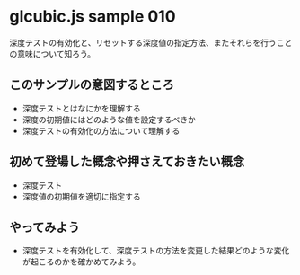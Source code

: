 # glcubic.js sample 010

深度テストの有効化と、リセットする深度値の指定方法、またそれらを行うことの意味について知ろう。

## このサンプルの意図するところ

* 深度テストとはなにかを理解する
* 深度の初期値にはどのような値を設定するべきか
* 深度テストの有効化の方法について理解する

## 初めて登場した概念や押さえておきたい概念

* 深度テスト
* 深度値の初期値を適切に指定する

## やってみよう

* 深度テストを有効化して、深度テストの方法を変更した結果どのような変化が起こるのかを確かめてみよう。



